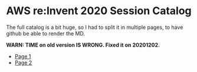# AWS re:Invent 2020 Session Catalog

The full catalog is a bit huge, so I had to split it in multiple pages, to have github be able to render the MD.

**WARN: TIME on old version IS WRONG. Fixed it on 20201202.**

* [Page 1](20201202_0.md)
* [Page 2](20201202_1.md)
